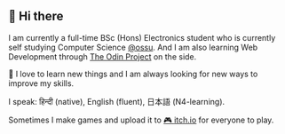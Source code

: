 ## 👋 Hi there

I am currently a full-time BSc (Hons) Electronics student who is currently self
studying Computer Science <a href="https://github.com/ossu/computer-science">@ossu</a>.
And I am also learning Web Development through [The Odin Project](https://theodinproject.com)
on the side.

🌱 I love to learn new things and
I am always looking for new ways to improve my skills.

I speak: हिन्दी (native), English (fluent), 日本語 (N4-learning).

Sometimes I make games and upload it to
<a href="https://avatar-hiro.itch.io">🎮 <u>itch.io</u></a>
for everyone to play.
